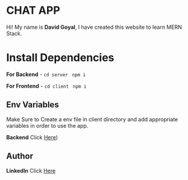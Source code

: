 # CHAT APP

Hi! My name is **David Goyal**, I have created this website to learn MERN Stack.


# Install Dependencies

**For Backend** - `cd server` ` npm i`

**For Frontend** - `cd client` ` npm i`

## Env Variables

Make Sure to Create a env file in client directory and add appropriate variables in order to use the app.


**Backend** Click [Here](https://github.com/DavidGoyal/ChatApp-Backend))


## Author


**LinkedIn** Click [Here](https://www.linkedin.com/in/david-goyal) 
